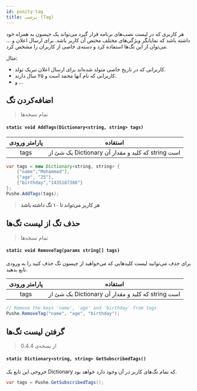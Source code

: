 ```yaml
---
id: punity-tag
title: برچسب (Tag)
---
```


هر کاربری که در لیست نصب‌های برنامه قرار گیرد می‌تواند یک جیسون به همراه خود داشته باشد که نمایانگر ویژگی‌های مختلف مختص آن کاربر باشد.
برای ارسال اعلان و ... می‌توان از این تگ‌ها استفاده کرد و دسته‌ی خاصی از کاربران را مشخص کرد.

مثال:
- کاربرانی که در تاریخ خاصی متولد شده‌اند برای ارسال اعلان تبریک تولد.
- کاربرانی که نام آنها محمد است و ۲۵ سال دارند.
- و ...

## اضافه‌کردن تگ
> تمام نسخه‌ها

<div dir='ltr'>

#### `static void AddTags(Dictionary<string, string> tags)`

</div>

|پارامتر ورودی|استفاده|
|:--:|--|
|tags|یک شئ از Dictionary که کلید و مقدار آن string است|

```java
var tags = new Dictionary<string, string> {
    {"name","Mohammad"},
    {"age", "25"},
    {"birthday","1435187386"}
};
Pushe.AddTags(tags);
```

> **هر کاربر می‌تواند تا ۱۰ تگ داشته باشد**

## حذف تگ از لیست تگ‌ها
> تمام نسخه‌ها

<div dir='ltr'>

#### `static void RemoveTag(params string[] tags)`

</div>

برای حذف می‌توانید لیست کلید‌هایی که می‌خواهید از چیسون تگ حذف کنید را به ورودی تابع بدهید.

|پارامتر ورودی|استفاده|
|:--:|--|
|tags|یک شئ از Dictionary که کلید و مقدار آن string است|

```java
// Remove the keys 'name', 'age' and 'birthday' from tags
Pushe.RemoveTag("name", "age", "birthday");
```

## گرفتن لیست تگ‌ها
> از نسخه‌ی 0.4.4

<div dir='ltr'>

#### `static Dictionary<string, string> GetSubscribedTags()`

</div>

خروجی این تابع یک ‌Dictionary که تمام تگ‌های کاربر در آن وجود دارد خواهد بود.

```java
var tags = Pushe.GetSubscribedTags();
```